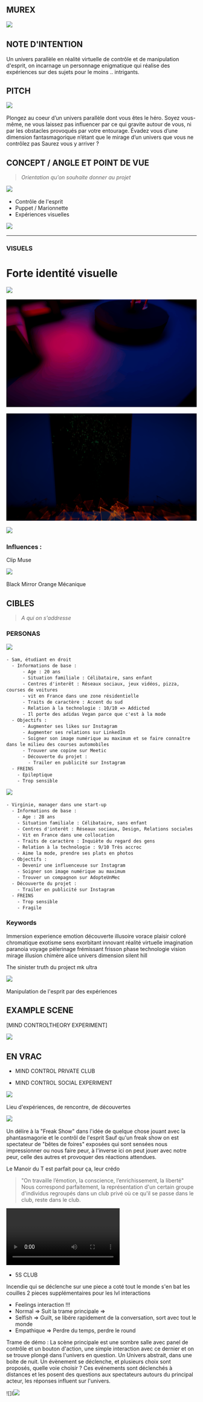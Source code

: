 ## MUREX 
![](https://66.media.tumblr.com/15021996d52f315fd9b843f4575cdb27/tumblr_myaffrLO9a1t9gdcmo1_400.gif)


## NOTE D'INTENTION

Un univers parallèle en réalité virtuelle de contrôle et de manipulation d'esprit, on incarnage un personnage enigmatique qui réalise des expériences sur des sujets pour le moins .. intrigants.
## PITCH

![](https://encrypted-tbn0.gstatic.com/images?q=tbn:ANd9GcQBrHjJ7ByLZQD-8v30cE0mbxQFnpMQr0jzMIOBsrYUetc1wwYh)

Plongez au coeur d’un univers parallèle dont vous êtes le héro.
Soyez vous-même, ne vous laissez pas influencer par ce qui gravite autour de vous, ni par les obstacles provoqués par votre entourage. Évadez vous d’une dimension fantasmagorique n’étant que le mirage d’un univers que vous ne contrôlez pas
Saurez vous y arriver ? 


## CONCEPT / ANGLE ET POINT DE VUE
> *Orientation qu'on souhaite donner au projet*

![](https://i.imgur.com/9fjCsie.gif)

- Contrôle de l'esprit
- Puppet / Marionnette
- Expériences visuelles


![](https://i.imgur.com/uaN8qH0.gif)


---


### VISUELS


# **Forte identité visuelle**

![](./GIF1.gif)



![](./GIF2.gif)


![](./GIF3.gif)


![](./GIF4.gif)



### Influences : 
Clip Muse 

![](https://66.media.tumblr.com/a01ce694d79c0c1db037433bd89c183b/tumblr_oq5ooqMRt61u75okmo7_500.gif)

Black Mirror
Orange Mécanique




## CIBLES 
> *A qui on s'addresse*

### PERSONAS 
  
   ![](http://www.iconninja.com/files/837/326/356/user-young-male-avatar-person-man-icon.png)
   
    - Sam, étudiant en droit
      - Informations de base :
          - Age : 20 ans
          - Situation familiale : Célibataire, sans enfant
          - Centres d'interêt : Réseaux sociaux, jeux vidéos, pizza, courses de voitures
          - vit en France dans une zone résidentielle
          - Traits de caractère : Accent du sud
          - Relation à la technologie : 10/10 => Addicted
          - Il porte des adidas Vegan parce que c'est à la mode
      - Objectifs :
          - Augmenter ses likes sur Instagram
          - Augmenter ses relations sur LinkedIn
          - Soigner son image numérique au maximum et se faire connaître dans le milieu des courses automobiles
          - Trouver une copine sur Meetic
          - Découverte du projet :
            - Trailer en publicité sur Instagram
      - FREINS
        - Epileptique 
        - Trop sensible


   ![](http://bb-bau.com/images/avatar.png)
   
    - Virginie, manager dans une start-up
      - Informations de base :
        - Age : 28 ans
        - Situation familiale : Célibataire, sans enfant
        - Centres d'interêt : Réseaux sociaux, Design, Relations sociales
        - Vit en France dans une collocation
        - Traits de caractère : Inquiète du regard des gens
        - Relation à la technologie : 9/10 Très accroc
        - Aime la mode, prendre ses plats en photos
      - Objectifs :
        - Devenir une influenceuse sur Instagram
        - Soigner son image numérique au maximum 
        - Trouver un compagnon sur AdopteUnMec
      - Découverte du projet :
        - Trailer en publicité sur Instagram
      - FREINS
        - Trop sensible
        - Fragile
        
        
        

### Keywords 

Immersion experience emotion découverte illusoire vorace plaisir coloré chromatique exotisme sens exorbitant innovant réalité virtuelle imagination paranoia voyage pèlerinage frémissant frisson phase technologie vision mirage illusion chimère alice univers dimension silent hill 



The sinister truth du project mk ultra

![](https://images-na.ssl-images-amazon.com/images/I/51QCJM-zIYL._SX325_BO1,204,203,200_.jpg)

Manipulation de l'esprit par des expériences



## EXAMPLE SCENE

[MIND CONTROLTHEORY EXPERIMENT]

![](https://i.imgur.com/dsbu2Xi.gif)


## EN VRAC


- MIND CONTROL PRIVATE CLUB

- MIND CONTROL SOCIAL EXPERIMENT

![](https://i.imgur.com/cUK22Zm.gif) 



Lieu d'expériences, de rencontre, de découvertes 

![](https://allthatsinteresting.com/thumber?w=290&h=240&src=https%3A%2F%2Fallthatsinteresting.com%2Fwordpress%2Fwp-content%2Fuploads%2F2014%2F06%2Fface-experiment-france.jpg)

Un délire à la "Freak Show" dans l'idée de quelque chose jouant avec la phantasmagorie et le contrôl de l'esprit
Sauf qu'un freak show on est spectateur de "bêtes de foires" exposées qui sont sensées nous impressionner ou nous faire peur, à l'inverse ici on peut jouer avec notre peur, celle des autres et provoquer des réactions attendues.





Le Manoir du T est parfait pour ça, leur crédo 
> "On travaille l’émotion, la conscience, l’enrichissement, la liberté"
Nous correspond parfaitement, la représentation d'un certain groupe d'individus regroupés dans un club privé où ce qu'il se passe dans le club, reste dans le club.

![](https://i.imgur.com/fQ6d4gy.mp4)

- 5S CLUB

 Incendie qui se déclenche sur une piece a coté
 tout le monde s'en bat les couilles
 2 pieces supplémentaires pour les lvl interactions
 
 - Feelings interaction !!!
 - Normal => Suit la trame principale => 
 - Selfish => Guilt, se libére rapidement de la conversation, sort avec tout le monde 
 - Empathique => Perdre du temps, perdre le round

 
 
 Trame de démo : 
 La scène principale est une sombre salle avec panel de contrôle et un bouton d'action, une simple interaction avec ce dernier et on se trouve plongé dans l'univers en question. 
 Un Univers abstrait, dans une boite de nuit.
 Un évènement se déclenche, et plusieurs choix sont proposés, quelle voie choisir ? 
 Ces evénements sont déclenchés à distances et les posent des questions aux spectateurs autours du principal acteur, les réponses influent sur l'univers. 
 
 ![](![](./GIF4.gif)
 
 



